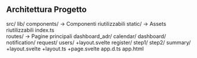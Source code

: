 ## Architettura Progetto

src/
    lib/
        components/              -> Componenti riutilizzabili
        static/                  -> Assets riutilizzabili
        index.ts             
    routes/                      -> Pagine principali
        dashboard_adr/
            calendar/
            dashboard/
            notification/
            request/
            users/
            +layout.svelte
        register/
            step1/
            step2/
            summary/
        +layout.svelte
        +layout.ts
        +page.svelte 
    app.d.ts
    app.html